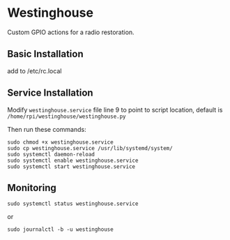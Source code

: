 # Westinghouse

Custom GPIO actions for a radio restoration.

## Basic Installation

add to /etc/rc.local

## Service Installation

Modify `westinghouse.service` file line 9 to point to script location, default is `/home/rpi/westinghouse/westinghouse.py`

Then run these commands:

    sudo chmod +x westinghouse.service
    sudo cp westinghouse.service /usr/lib/systemd/system/
    sudo systemctl daemon-reload
    sudo systemctl enable westinghouse.service
    sudo systemctl start westinghouse.service

## Monitoring

`sudo systemctl status westinghouse.service`

or

`sudo journalctl -b -u westinghouse`